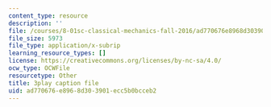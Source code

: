 ```yaml
---
content_type: resource
description: ''
file: /courses/8-01sc-classical-mechanics-fall-2016/ad770676e8968d303901ecc5b0bcceb2_l062G7RC8-o.srt
file_size: 5973
file_type: application/x-subrip
learning_resource_types: []
license: https://creativecommons.org/licenses/by-nc-sa/4.0/
ocw_type: OCWFile
resourcetype: Other
title: 3play caption file
uid: ad770676-e896-8d30-3901-ecc5b0bcceb2
---
```

